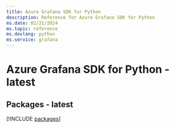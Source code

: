 ```yaml
---
title: Azure Grafana SDK for Python
description: Reference for Azure Grafana SDK for Python
ms.date: 02/21/2024
ms.topic: reference
ms.devlang: python
ms.service: grafana
---
```

# Azure Grafana SDK for Python - latest
## Packages - latest
[!INCLUDE [packages](grafana-index.md)]